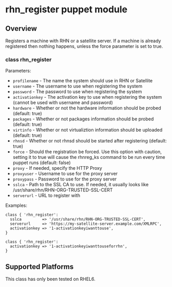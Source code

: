 # rhn_register puppet module

## Overview

Registers a machine with RHN or a satellite server.  If a machine
is already registered then nothing happens, unless the force
parameter is set to true.

### class rhn_register

Parameters:

* `profilename` - The name the system should use in RHN or Satellite
* `username` - The username to use when registering the system
* `password` - The password to use when registering the system
* `activationkey` - The activation key to use when registering the system (cannot be used with username and password)
* `hardware` - Whether or not the hardware information should be probed (default: true)
* `packages` - Whether or not packages information should be probed (default: true)
* `virtinfo` - Whether or not virtualiztion information should be uploaded (default: true)
* `rhnsd` - Whether or not rhnsd should be started after registering (default: true)
* `force` - Should the registration be forced.  Use this option with caution, setting it to true will cause the rhnreg_ks command to be run every time puppet runs (default: false)
* `proxy` - If needed, specify the HTTP Proxy
* `proxyuser` - Username to use for the proxy server
* `proxypass` - Password to use for the proxy server
* `sslca` - Path to the SSL CA to use.  If needed, it usually looks like /usr/share/rhn/RHN-ORG-TRUSTED-SSL-CERT
* `serverurl` - URL to register with

Examples:

    class { 'rhn_register':
      sslca         => '/usr/share/rhn/RHN-ORG-TRUSTED-SSL-CERT',
      serverurl     => 'https://my-satellite-server.example.com/XMLRPC',
      activationkey => '1-activationkeyiwanttouse',
    }

    class { 'rhn_register':
      activationkey => '1-activationkeyiwanttouseforrhn',
    }

## Supported Platforms

This class has only been tested on RHEL6.
